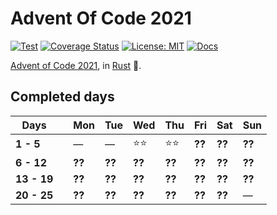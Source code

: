 # Advent Of Code 2021

[![Test](https://github.com/Srynetix/adventofcode2021/actions/workflows/test.yml/badge.svg)](https://github.com/Srynetix/adventofcode2021/actions/workflows/test.yml)
[![Coverage Status](https://coveralls.io/repos/github/Srynetix/adventofcode2021/badge.svg?branch=main)](https://coveralls.io/github/Srynetix/adventofcode2021?branch=main)
[![License: MIT](https://img.shields.io/badge/License-MIT-green.svg)](https://opensource.org/licenses/MIT)
[![Docs](https://img.shields.io/badge/docs-up--to--date-lightgrey)](https://srynetix.github.io/adventofcode2021/adventofcode2021)

[Advent of Code 2021](https://adventofcode.com/2021/), in [Rust](https://www.rust-lang.org/) :crab:.

## Completed days

|Days||Mon|Tue|Wed|Thu|Fri|Sat|Sun|
|-----|-|---|---|---|---|---|---|---|
|**1 - 5**||&mdash;|&mdash;|:star::star:|:star::star:|**??**|**??**|**??**|
|**6 - 12**||**??**|**??**|**??**|**??**|**??**|**??**|**??**|
|**13 - 19**||**??**|**??**|**??**|**??**|**??**|**??**|**??**|
|**20 - 25**||**??**|**??**|**??**|**??**|**??**|**??**|&mdash;|
